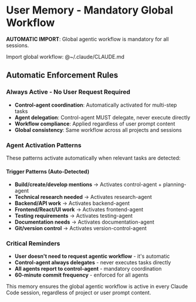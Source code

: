 # User Memory - Mandatory Global Workflow

**AUTOMATIC IMPORT**: Global agentic workflow is mandatory for all sessions.

Import global workflow: @~/.claude/CLAUDE.md

## Automatic Enforcement Rules

### Always Active - No User Request Required
- **Control-agent coordination**: Automatically activated for multi-step tasks
- **Agent delegation**: Control-agent MUST delegate, never execute directly
- **Workflow compliance**: Applied regardless of user prompt content
- **Global consistency**: Same workflow across all projects and sessions

### Agent Activation Patterns
These patterns activate automatically when relevant tasks are detected:

#### Trigger Patterns (Auto-Detected)
- **Build/create/develop mentions** → Activates control-agent + planning-agent
- **Technical research needed** → Activates research-agent
- **Backend/API work** → Activates backend-agent
- **Frontend/React/UI work** → Activates frontend-agent
- **Testing requirements** → Activates testing-agent
- **Documentation needs** → Activates documentation-agent
- **Git/version control** → Activates version-control-agent

### Critical Reminders
- **User doesn't need to request agentic workflow** - it's automatic
- **Control-agent always delegates** - never executes tasks directly
- **All agents report to control-agent** - mandatory coordination
- **60-minute commit frequency** - enforced for all agents

This memory ensures the global agentic workflow is active in every Claude Code session, regardless of project or user prompt content.